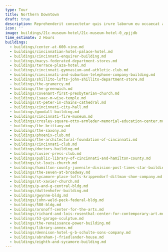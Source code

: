 ```yaml
---
type: Tour
title: Northern Downtown
draft: true
description: Reprehenderit consectetur quis irure laborum eu occaecat amet adipisicing nisi ut incididunt qui tempor.
icon: ''
image: buildings/21c-museum-hotel/21c-museum-hotel-0_zpjjdb
time_estimate: 2 Hours
buildings:
  - buildings/center-at-600-vine.md
  - buildings/cincinnatian-hotel-palace-hotel.md
  - buildings/cincinnati-enquirer-building.md
  - buildings/macys-federated-department-stores.md
  - buildings/terrace-plaza-hotel.md
  - buildings/cincinnati-gymnasium-and-athletic-club.md
  - buildings/cincinnati-and-suburban-telephone-company-building.md
  - buildings/shillito-lofts-john-shillito-department-store.md
  - buildings/the-gramercy.md
  - buildings/the-greenwich.md
  - buildings/covenant-first-presbyterian-church.md
  - buildings/isaac-m-wise-temple.md
  - buildings/st-peter-in-chains-cathedral.md
  - buildings/cincinnati-city-hall.md
  - buildings/goodall-building.md
  - buildings/cincinnati-fire-museum.md
  - buildings/crosley-square-otto-armleder-memorial-education-center.md
  - buildings/the-brittany.md
  - buildings/the-saxony.md
  - buildings/phoenix-club.md
  - buildings/the-architectural-foundation-of-cincinnati.md
  - buildings/cincinnati-club.md
  - buildings/doctors-building.md
  - buildings/cuvier-press-club.md
  - buildings/public-library-of-cincinnati-and-hamilton-county.md
  - buildings/st-louis-church.md
  - buildings/hamilton-county-juvenile-division-post-times-star-building.md
  - buildings/the-seven-at-broadway.md
  - buildings/sycamore-place-lofts-krippendorf-dittman-shoe-company.md
  - buildings/st-xavier-church.md
  - buildings/p-and-g-central-bldg.md
  - buildings/duttenhofer-building.md
  - buildings/gwynne-bldg.md
  - buildings/john-weld-peck-federal-bldg.md
  - buildings/580-bldg.md
  - buildings/aronoff-center-for-the-arts.md
  - buildings/richard-and-lois-rosenthal-center-for-contemporary-art.md
  - buildings/53-garage-sculptue.md
  - buildings/the-renaissance-power-building.md
  - buildings/library-annex.md
  - buildings/dennison-hotel-g-b-schulte-sons-company.md
  - buildings/abraham-j-friedlander-house.md
  - buildings/eighth-and-sycamore-building.md
---
```

